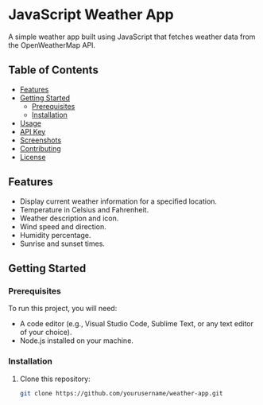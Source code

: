 # JavaScript Weather App

A simple weather app built using JavaScript that fetches weather data from the OpenWeatherMap API.

## Table of Contents

- [Features](#features)
- [Getting Started](#getting-started)
  - [Prerequisites](#prerequisites)
  - [Installation](#installation)
- [Usage](#usage)
- [API Key](#api-key)
- [Screenshots](#screenshots)
- [Contributing](#contributing)
- [License](#license)

## Features

- Display current weather information for a specified location.
- Temperature in Celsius and Fahrenheit.
- Weather description and icon.
- Wind speed and direction.
- Humidity percentage.
- Sunrise and sunset times.

## Getting Started

### Prerequisites

To run this project, you will need:

- A code editor (e.g., Visual Studio Code, Sublime Text, or any text editor of your choice).
- Node.js installed on your machine.

### Installation

1. Clone this repository:

   ```bash
   git clone https://github.com/yourusername/weather-app.git
